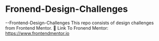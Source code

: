 # Fronend-Design-Challenges

--Frontend-Design-Challenges This repo consists of design challenges from Frontend Mentor. 🔗 Link To Fronend Mentor: https://www.frontendmentor.io
